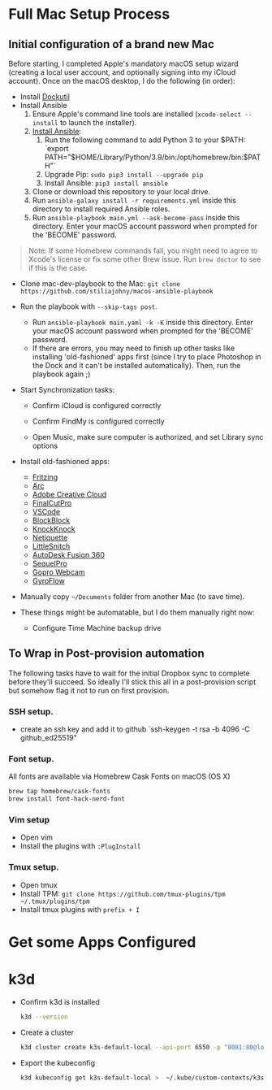 # Full Mac Setup Process

## Initial configuration of a brand new Mac

Before starting, I completed Apple's mandatory macOS setup wizard (creating a local user account, and optionally signing into my iCloud account). Once on the macOS desktop, I do the following (in order):

- Install [Dockutil](https://github.com/kcrawford/dockutil/releases/download/3.0.2/dockutil-3.0.2.pkg)
- Install Ansible
  1. Ensure Apple's command line tools are installed (`xcode-select --install` to launch the installer).
  2. [Install Ansible](https://docs.ansible.com/ansible/latest/installation_guide/index.html):
     1. Run the following command to add Python 3 to your $PATH: `export PATH="$HOME/Library/Python/3.9/bin:/opt/homebrew/bin:$PATH"`
     2. Upgrade Pip: `sudo pip3 install --upgrade pip`
     3. Install Ansible: `pip3 install ansible`
  3. Clone or download this repository to your local drive.
  4. Run `ansible-galaxy install -r requirements.yml` inside this directory to install required Ansible roles.
  5. Run `ansible-playbook main.yml --ask-become-pass` inside this directory. Enter your macOS account password when prompted for the 'BECOME' password.

> Note: If some Homebrew commands fail, you might need to agree to Xcode's license or fix some other Brew issue. Run `brew doctor` to see if this is the case.

- Clone mac-dev-playbook to the Mac: `git clone https://github.com/stiliajohny/macos-ansible-playbook`
- Run the playbook with `--skip-tags post`.
  - Run `ansible-playbook main.yaml -k -K` inside this directory. Enter your macOS account password when prompted for the 'BECOME' password.
  - If there are errors, you may need to finish up other tasks like installing 'old-fashioned' apps first (since I try to place Photoshop in the Dock and it can't be installed automatically). Then, run the playbook again ;)
- Start Synchronization tasks:

  - Confirm iCloud is configured correctly
  - Confirm FindMy is configured correctly

  - Open Music, make sure computer is authorized, and set Library sync options

- Install old-fashioned apps:
  - [Fritzing](https://fritzing.org/download/)
  - [Arc](https://releases.arc.net/release/Arc-latest.dmg)
  - [Adobe Creative Cloud]() <!-- FIXME add link -->
  - [FinalCutPro]() <!-- FIXME add link -->
  - [VSCode](https://code.visualstudio.com/download)
  - [BlockBlock](https://objective-see.com/products/blockblock.html)
  - [KnockKnock](https://objective-see.com/products/knockknock.html)
  - [Netiquette](https://objective-see.org/products/netiquette.html)
  - [LittleSnitch](https://www.obdev.at/products/littlesnitch/download.html)
  - [AutoDesk Fusion 360](https://www.autodesk.com/products/fusion-360/students-teachers-educators)
  - [SequelPro](https://sequelpro.com/download)
  - [Gopro Webcam](https://community.gopro.com/t5/en/How-to-Use-Your-GoPro-as-a-Webcam/ta-p/394284)
  - [GyroFlow](https://gyroflow.app/)
- Manually copy `~/Documents` folder from another Mac (to save time).
- These things might be automatable, but I do them manually right now:
  - Configure Time Machine backup drive

## To Wrap in Post-provision automation

The following tasks have to wait for the initial Dropbox sync to complete before they'll succeed. So ideally I'll stick this all in a post-provision script but somehow flag it not to run on first provision.

### SSH setup.

- create an ssh key and add it to github
  `ssh-keygen -t rsa -b 4096 -C github_ed25519"

### Font setup.

All fonts are available via Homebrew Cask Fonts on macOS (OS X)

```bash
brew tap homebrew/cask-fonts
brew install font-hack-nerd-font
```

### Vim setup

- Open vim
- Install the plugins with `:PlugInstall`

### Tmux setup.

- Open tmux
- Install TPM:
  `git clone https://github.com/tmux-plugins/tpm ~/.tmux/plugins/tpm`
- Install tmux plugins with `prefix + I`

# Get some Apps Configured

# k3d

- Confirm k3d is installed

  ```bash
  k3d --version
  ```

- Create a cluster

  ```bash
  k3d cluster create k3s-default-local --api-port 6550 -p "8081:80@loadbalancer" -p "8444:443@loadbalancer" --agents 1
  ```

- Export the kubeconfig

  ```bash
  k3d kubeconfig get k3s-default-local >  ~/.kube/custom-contexts/k3s-default-local.yml
  ```
